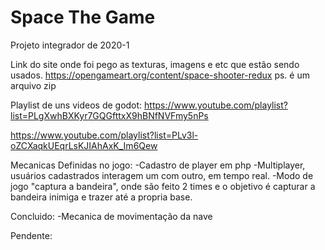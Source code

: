 # Space The Game
 Projeto integrador de 2020-1

Link do site onde foi pego as texturas, imagens e etc que estão sendo usados.
https://opengameart.org/content/space-shooter-redux
ps. é um arquivo zip

Playlist de uns videos de godot:
https://www.youtube.com/playlist?list=PLgXwhBXKyr7GQGfttxX9hBNfNVFmy5nPs

https://www.youtube.com/playlist?list=PLv3l-oZCXaqkUEqrLsKJIAhAxK_Im6Qew


Mecanicas Definidas no jogo:
-Cadastro de player em php
-Multiplayer, usuários cadastrados interagem um com outro, em tempo real.
-Modo de jogo "captura a bandeira", onde são feito 2 times e o objetivo é capturar a bandeira inimiga e trazer até a propria base.

Concluido:
-Mecanica de movimentação da nave


Pendente:
